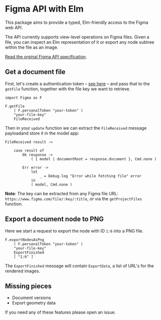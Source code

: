 # Figma API with Elm

This package aims to provide a typed, Elm-friendly access to the Figma web API.

The API currently supports view-level operations on Figma files. Given a file, you can inspect an Elm representation
of it or export any node subtree within the file as an image. 

[Read the orginal Figma API specification](https://www.figma.com/developers/docs).

## Get a document file

First, let's create a authentication token – [see here](https://www.figma.com/developers/docs#auth-dev-token) – and pass that to the `getFile` function, together with the file key we want to retrieve.

    import Figma as F 

    F.getFile
        ( F.personalToken "your-token" )
        "your-file-key"
        FileReceived

Then in your `update` function we can extract the `FileReceived` message payloadand store it in the model app:

    FileReceived result ->         

        case result of 
            Ok response -> 
                ( { model | documentRoot = response.document }, Cmd.none )

            Err error -> 
                let 
                    _ = Debug.log "Error while fetching file" error
                in                
                ( model, Cmd.none ) 

**Note**: The key can be extracted from any Figma file URL: `https://www.figma.com/file/:key/:title`, or via the `getProjectFiles` function.


## Export a document node to PNG

Here we start a request to export the node with ID `1:6` into a PNG file.

    F.exportNodesAsPng 
        ( F.personalToken "your-token" ) 
        "your-file-key" 
        ExportFinished 
        [ "1:6" ]
 
The `ExportFinished` message will contain `ExportData`, a list of URL's for the rendered images. 

## Missing pieces 

* Document versions
* Export geometry data

If you need any of these features please open an issue.